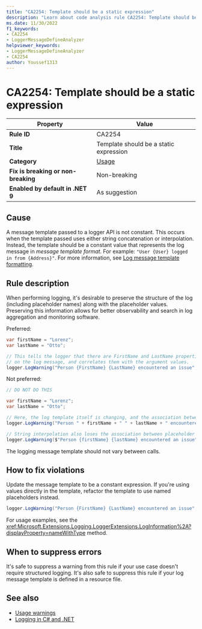 ```yaml
---
title: "CA2254: Template should be a static expression"
description: "Learn about code analysis rule CA2254: Template should be a static expression"
ms.date: 11/30/2022
f1_keywords:
- CA2254
- LoggerMessageDefineAnalyzer
helpviewer_keywords:
- LoggerMessageDefineAnalyzer
- CA2254
author: Youssef1313
---
```

# CA2254: Template should be a static expression

| Property                            | Value                                  |
|-------------------------------------|----------------------------------------|
| **Rule ID**                         | CA2254                                 |
| **Title**                           | Template should be a static expression |
| **Category**                        | [Usage](usage-warnings.md)             |
| **Fix is breaking or non-breaking** | Non-breaking                           |
| **Enabled by default in .NET 9**    | As suggestion                          |

## Cause

A message template passed to a logger API is not constant. This occurs when the template passed uses either string concatenation or interpolation. Instead, the template should be a constant value that represents the log message in _message template format_. For example: `"User {User} logged in from {Address}"`. For more information, see [Log message template formatting](../../../core/extensions/logging.md#log-message-template-formatting).

## Rule description

When performing logging, it's desirable to preserve the structure of the log (including placeholder names) along with the placeholder values. Preserving this information allows for better observability and search in log aggregation and monitoring software.

Preferred:

```csharp
var firstName = "Lorenz";
var lastName = "Otto";

// This tells the logger that there are FirstName and LastName properties
// on the log message, and correlates them with the argument values.
logger.LogWarning("Person {FirstName} {LastName} encountered an issue", firstName, lastName);
```

Not preferred:

```csharp
// DO NOT DO THIS

var firstName = "Lorenz";
var lastName = "Otto";

// Here, the log template itself is changing, and the association between named placeholders and their values is lost.
logger.LogWarning("Person " + firstName + " " + lastName + " encountered an issue");

// String interpolation also loses the association between placeholder names and their values.
logger.LogWarning($"Person {firstName} {lastName} encountered an issue");
```

The logging message template should not vary between calls.

## How to fix violations

Update the message template to be a constant expression. If you're using values directly in the template, refactor the template to use named placeholders instead.

```csharp
logger.LogWarning("Person {FirstName} {LastName} encountered an issue", firstName, lastName);
```

For usage examples, see the <xref:Microsoft.Extensions.Logging.LoggerExtensions.LogInformation%2A?displayProperty=nameWithType> method.

## When to suppress errors

It's safe to suppress a warning from this rule if your use case doesn't require structured logging. It's also safe to suppress this rule if your log message template is defined in a resource file.

## See also

- [Usage warnings](usage-warnings.md)
- [Logging in C# and .NET](../../../core/extensions/logging.md)
